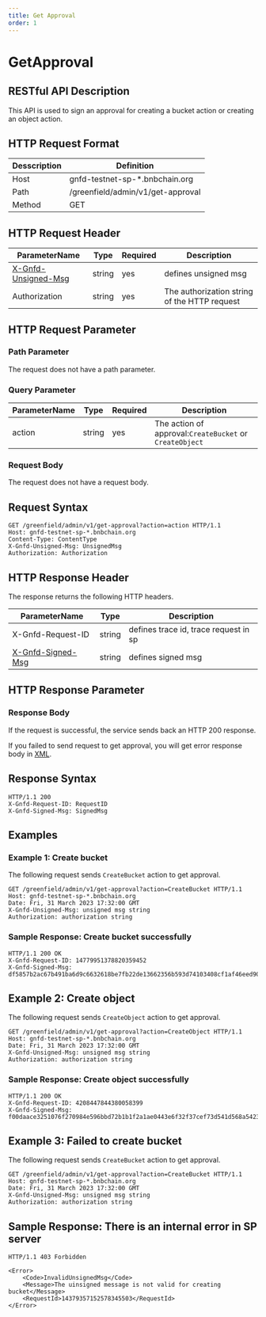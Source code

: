 ```yaml
---
title: Get Approval
order: 1
---
```

# GetApproval

## RESTful API Description

This API is used to sign an approval for creating a bucket action or creating an object action.

## HTTP Request Format

| Desscription | Definition                        |
| ------------ | --------------------------------- |
| Host         | gnfd-testnet-sp-*.bnbchain.org    |
| Path         | /greenfield/admin/v1/get-approval |
| Method       | GET                               |

## HTTP Request Header

| ParameterName                                          | Type   | Required | Description                                  |
| ------------------------------------------------------ | ------ | -------- | -------------------------------------------- |
| [X-Gnfd-Unsigned-Msg](./header/get_approval_header.md) | string | yes      | defines unsigned msg                         |
| Authorization                                          | string | yes      | The authorization string of the HTTP request |

## HTTP Request Parameter

### Path Parameter

The request does not have a path parameter.

### Query Parameter

| ParameterName | Type   | Required | Description                                             |
| ------------- | ------ | -------- | ------------------------------------------------------- |
| action        | string | yes      | The action of approval:`CreateBucket` or `CreateObject` |

### Request Body

The request does not have a request body.

## Request Syntax

```shell
GET /greenfield/admin/v1/get-approval?action=action HTTP/1.1
Host: gnfd-testnet-sp-*.bnbchain.org
Content-Type: ContentType
X-Gnfd-Unsigned-Msg: UnsignedMsg
Authorization: Authorization
```

## HTTP Response Header

The response returns the following HTTP headers.

| ParameterName                                        | Type   | Description                           |
| ---------------------------------------------------- | ------ | ------------------------------------- |
| X-Gnfd-Request-ID                                    | string | defines trace id, trace request in sp |
| [X-Gnfd-Signed-Msg](./header/get_approval_header.md) | string | defines signed msg                    |

## HTTP Response Parameter

### Response Body

If the request is successful, the service sends back an HTTP 200 response.

If you failed to send request to get approval, you will get error response body in [XML](./common/error.md#sp-error-response-parameter).

## Response Syntax

```shell
HTTP/1.1 200
X-Gnfd-Request-ID: RequestID
X-Gnfd-Signed-Msg: SignedMsg
```

## Examples

### Example 1: Create bucket

The following request sends `CreateBucket` action to get approval.

```shell
GET /greenfield/admin/v1/get-approval?action=CreateBucket HTTP/1.1
Host: gnfd-testnet-sp-*.bnbchain.org
Date: Fri, 31 March 2023 17:32:00 GMT
X-Gnfd-Unsigned-Msg: unsigned msg string
Authorization: authorization string
```

### Sample Response: Create bucket successfully

```shell
HTTP/1.1 200 OK
X-Gnfd-Request-ID: 14779951378820359452
X-Gnfd-Signed-Msg: df5857b2ac67b491ba6d9c6632618be7fb22de13662356b593d74103408cf1af46eed90edaa77bdb65b12fc63ee3bec8314ad7bb0f3ae099ccf7dafe22abff2e01
```

## Example 2: Create object

The following request sends `CreateObject` action to get approval.

```shell
GET /greenfield/admin/v1/get-approval?action=CreateObject HTTP/1.1
Host: gnfd-testnet-sp-*.bnbchain.org
Date: Fri, 31 March 2023 17:32:00 GMT
X-Gnfd-Unsigned-Msg: unsigned msg string
Authorization: authorization string
```

### Sample Response: Create object successfully

```shell
HTTP/1.1 200 OK
X-Gnfd-Request-ID: 4208447844380058399
X-Gnfd-Signed-Msg: f00daace3251076f270984e596bbd72b1b1f2a1ae0443e6f32f37cef73d541d568a542333f6a9af2f235724d2a763b3cdc0b370d978d0315b8414fa51fc32a2e00
```

## Example 3: Failed to create bucket

The following request sends `CreateBucket` action to get approval.

```shell
GET /greenfield/admin/v1/get-approval?action=CreateBucket HTTP/1.1
Host: gnfd-testnet-sp-*.bnbchain.org
Date: Fri, 31 March 2023 17:32:00 GMT
X-Gnfd-Unsigned-Msg: unsigned msg string
Authorization: authorization string
```

## Sample Response: There is an internal error in SP server

```shell
HTTP/1.1 403 Forbidden

<Error>
    <Code>InvalidUnsignedMsg</Code>
    <Message>The uinsigned message is not valid for creating bucket</Message>
    <RequestId>14379357152578345503</RequestId>
</Error>
```
